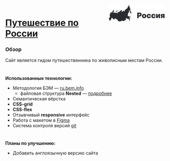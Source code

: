 <img src="./images/header-logo_dark.svg" width="177" height="52" align="right" alt="Logo">

# [Путешествие по России](https://script-ninja.github.io/russian-travel/index.html)

### Обзор
Сайт является гидом путешественника по живописным местам России.

#

**Использованные технологии:**
- Методология БЭМ — [ru.bem.info](https://ru.bem.info)
    - файловая структура **Nested** — [подробнее](https://ru.bem.info/methodology/filestructure/#nested)
- Семантическая вёрстка
- **CSS-grid**
- **CSS-flex**
- Отзывчивый **responsive** интерфейс
- Работа с макетом в [Figma](https://www.figma.com)
- Система контроля версий [git](https://git-scm.com/)

#

**Планы по улучшению:**
- Добавить англоязычную версию сайта
